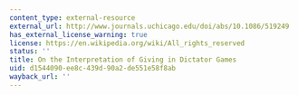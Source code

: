 ```yaml
---
content_type: external-resource
external_url: http://www.journals.uchicago.edu/doi/abs/10.1086/519249
has_external_license_warning: true
license: https://en.wikipedia.org/wiki/All_rights_reserved
status: ''
title: On the Interpretation of Giving in Dictator Games
uid: d1544090-ee8c-439d-90a2-de551e58f8ab
wayback_url: ''
---
```

